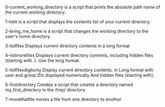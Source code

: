 0-current_working_directory is a script that prints the absolute path name of the current working directory.

1-listit is a script that displays the contents list of your current directory.

2-bring_me_home is a script that changes the working directory to the user's home directory.

3-listfiles Displays current directory contents in a long format

4-listmorefiles Displays current directory contents, including hidden files (starting with .). Use the long format.

5-listfilesdigitonly Display current directory contents. in Long format with user and group IDs displayed numerically And hidden files (starting with).

6-firstdirectory Creates a script that creates a directory named my_first_directory in the /tmp/ directory.

7-movethatfile moves a file from one directory to another

